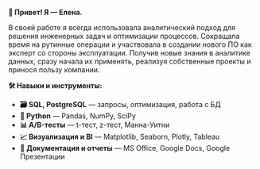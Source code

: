 **👋 Привет! Я — Елена.**

В своей работе я всегда использовала аналитический подход для решения инженерных задач и оптимизации процессов. Сокращала время на рутинные операции и участвовала в создании нового ПО как эксперт со стороны эксплуатации. Получив новые знания в аналитике данных, сразу начала их применять, реализуя собственные проекты и принося пользу компании.

**🛠️ Навыки и инструменты:**

- **🗃️ SQL, PostgreSQL** — запросы, оптимизация, работа с БД
- **🐍 Python** — Pandas, NumPy, SciPy
- **📊 A/B-тесты** — t-тест, z-тест, Манна-Уитни
- **📈 Визуализация и BI** — Matplotlib, Seaborn, Plotly, Tableau
- **📝 Документация и отчеты** — MS Office, Google Docs, Google Презентации
